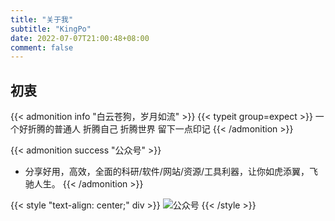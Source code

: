 ```yaml
---
title: "关于我"
subtitle: "KingPo"
date: 2022-07-07T21:00:48+08:00
comment: false
---
```





## 初衷
{{< admonition info "白云苍狗，岁月如流" >}}
{{< typeit group=expect >}}
  一个好折腾的普通人
  折腾自己
  折腾世界
  留下一点印记
{{< /admonition >}}

{{< admonition success "公众号" >}}
- 分享好用，高效，全面的科研/软件/网站/资源/工具利器，让你如虎添翼，飞驰人生。
{{< /admonition >}}

{{< style "text-align: center;" div >}}
 ![公众号](/images/toolkz.png)
{{< /style >}}